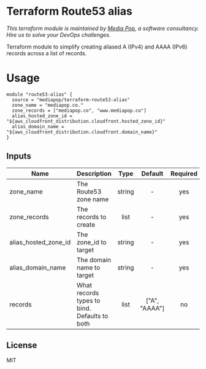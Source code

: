 # Terraform Route53 alias
*This terraform module is maintained by [Media Pop](https://www.mediapop.co), a software consultancy. Hire us to solve your DevOps challenges.*

Terraform module to simplify creating aliased A (IPv4) and AAAA (IPv6) records across a list of records.

# Usage

```hcl-terraform
module "route53-alias" {
  source = "mediapop/terraform-route53-alias"
  zone_name = "mediapop.co."
  zone_records = ["mediapop.co", "www.mediapop.co"]
  alias_hosted_zone_id = "${aws_cloudfront_distribution.cloudfront.hosted_zone_id}"
  alias_domain_name = "${aws_cloudfront_distribution.cloudfront.domain_name}"
}
```

## Inputs

| Name | Description | Type | Default | Required |
|------|-------------|:----:|:-----:|:-----:|
| zone_name | The Route53 zone name | string | - | yes |
| zone_records | The records to create | list | - | yes |
| alias_hosted_zone_id | The zone_id to target | string | - | yes |
| alias_domain_name | The domain name to target | string | - | yes |
| records | What records types to bind. Defaults to both | list | \["A", "AAAA"] | no |

## License

MIT
